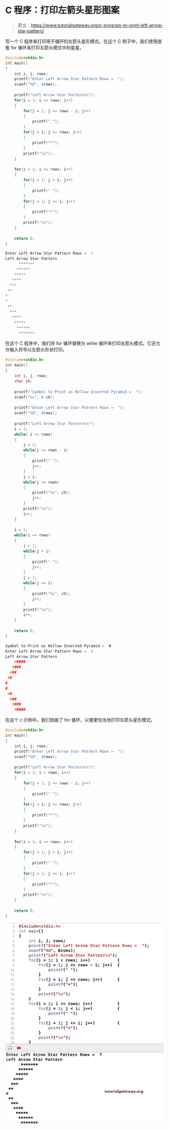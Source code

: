 # C 程序：打印左箭头星形图案

> 原文：<https://www.tutorialgateway.org/c-program-to-print-left-arrow-star-pattern/>

写一个 C 程序来打印用于循环的左箭头星形模式。在这个 C 例子中，我们使用嵌套 for 循环来打印左箭头模式中的星星。

```c
#include<stdio.h>
int main()
{
 	int i, j, rows; 
 	printf("Enter Left Arrow Star Pattern Rows =  ");
 	scanf("%d", &rows);

    printf("Left Arrow Star Pattern\n");
	for(i = 1; i <= rows; i++)
	{
		for(j = 1; j <= rows - i; j++)
		{
			printf(" ");
		}
        for(j = i; j <= rows; j++)
        {
            printf("*");
        }
		printf("\n");
	}

    for(i = 1; i <= rows; i++)
	{
		for(j = 1; j < i; j++)
		{
			printf(" ");
		}
        for(j = 1; j <= i; j++)
        {
            printf("*");
        }
		printf("\n");
	}

 	return 0;
}
```

```c
Enter Left Arrow Star Pattern Rows =  7
Left Arrow Star Pattern
      *******
     ******
    *****
   ****
  ***
 **
*
*
 **
  ***
   ****
    *****
     ******
      *******
```

在这个 C 程序中，我们将 for 循环替换为 while 循环来打印左箭头模式。它还允许输入符号以左箭头形状打印。

```c
#include<stdio.h>
int main()
{
 	int i, j, rows; 
	char ch;

    printf("Symbol to Print as Hollow Inverted Pyramid =  ");
    scanf("%c", & ch);

 	printf("Enter Left Arrow Star Pattern Rows =  ");
 	scanf("%d", &rows);

    printf("Left Arrow Star Pattern\n");
	i = 1;
	while( i <= rows)
	{
		j = 1;
		while(j <= rows - i)
		{
			printf(" ");
			j++;
		}
		j = i;
        while(j <= rows)
        {
            printf("%c", ch);
			j++;
        }
		printf("\n");
		i++;
	}

	i = 1;
    while(i <= rows)
	{
		j = 1;
		while(j < i)
		{
			printf(" ");
			j++;
		}
		j = 1;
        while(j <= i)
        {
            printf("%c", ch);
			j++;
        }
		printf("\n");
		i++;
	}

 	return 0;
}
```

```c
Symbol to Print as Hollow Inverted Pyramid =  #
Enter Left Arrow Star Pattern Rows =  5
Left Arrow Star Pattern
    #####
   ####
  ###
 ##
#
#
 ##
  ###
   ####
    #####
```

在这个 c 示例中，我们扭曲了 for 循环，以便更恰当地打印左箭头星形模式。

```c
#include<stdio.h>
int main()
{
 	int i, j, rows; 
 	printf("Enter Left Arrow Star Pattern Rows =  ");
 	scanf("%d", &rows);

    printf("Left Arrow Star Pattern\n");
	for(i = 1; i < rows; i++)
	{
		for(j = 1; j <= rows - i; j++)
		{
			printf(" ");
		}
        for(j = i; j <= rows; j++)
        {
            printf("*");
        }
		printf("\n");
	}

    for(i = 1; i <= rows; i++)
	{
		for(j = 1; j < i; j++)
		{
			printf(" ");
		}
        for(j = 1; j <= i; j++)
        {
            printf("*");
        }
		printf("\n");
	}

 	return 0;
}
```

![C Program to Print Left Arrow Star Pattern 3](img/fafb49bff3caa5adc1d07fb0dabcf013.png)